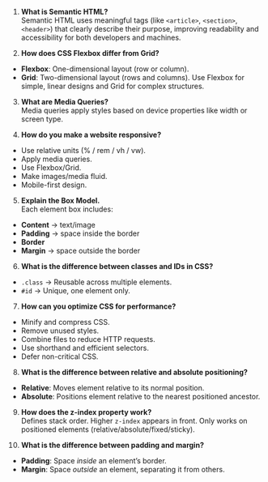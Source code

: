 
1. **What is Semantic HTML?**  
Semantic HTML uses meaningful tags (like `<article>`, `<section>`, `<header>`) that clearly describe their purpose, improving readability and accessibility for both developers and machines.

2. **How does CSS Flexbox differ from Grid?**  
- **Flexbox**: One-dimensional layout (row or column).
- **Grid**: Two-dimensional layout (rows and columns).
Use Flexbox for simple, linear designs and Grid for complex structures.

3. **What are Media Queries?**  
Media queries apply styles based on device properties like width or screen type.

4. **How do you make a website responsive?**  
- Use relative units (% / rem / vh / vw).
- Apply media queries.
- Use Flexbox/Grid.
- Make images/media fluid.
- Mobile-first design.

5. **Explain the Box Model.**  
Each element box includes:
- **Content** → text/image
- **Padding** → space inside the border
- **Border**
- **Margin** → space outside the border

6. **What is the difference between classes and IDs in CSS?**  
- `.class` → Reusable across multiple elements.
- `#id` → Unique, one element only.

7. **How can you optimize CSS for performance?**  
- Minify and compress CSS.
- Remove unused styles.
- Combine files to reduce HTTP requests.
- Use shorthand and efficient selectors.
- Defer non-critical CSS.

8. **What is the difference between relative and absolute positioning?**  
- **Relative**: Moves element relative to its normal position.
- **Absolute**: Positions element relative to the nearest positioned ancestor.

9. **How does the z-index property work?**  
Defines stack order. Higher `z-index` appears in front.
Only works on positioned elements (relative/absolute/fixed/sticky).

10. **What is the difference between padding and margin?**  
- **Padding**: Space *inside* an element’s border.
- **Margin**: Space *outside* an element, separating it from others.
```

